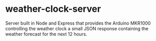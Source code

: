# weather-clock-server
Server built in Node and Express that provides the Arduino MKR1000 controlling the weather clock a small JSON response containing the weather forecast for the next 12 hours.